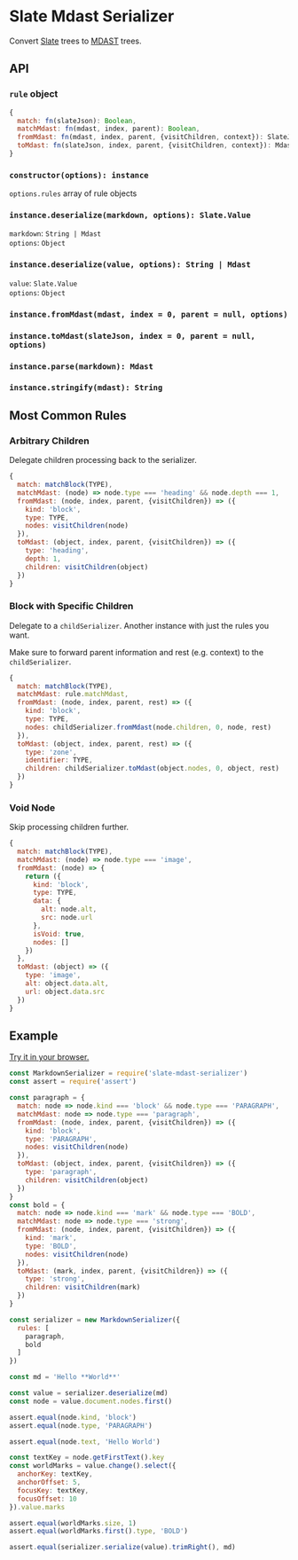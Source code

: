 # Slate Mdast Serializer

Convert [Slate](https://github.com/ianstormtaylor/slate) trees to [MDAST](https://github.com/syntax-tree/mdast) trees.

## API

### `rule` object

```js
{
  match: fn(slateJson): Boolean,
  matchMdast: fn(mdast, index, parent): Boolean,
  fromMdast: fn(mdast, index, parent, {visitChildren, context}): SlateJson,
  toMdast: fn(slateJson, index, parent, {visitChildren, context}): Mdast
}
```

### `constructor(options): instance`

`options.rules` array of rule objects

### `instance.deserialize(markdown, options): Slate.Value`

`markdown`: `String | Mdast`  
`options`: `Object`

### `instance.deserialize(value, options): String | Mdast`

`value`: `Slate.Value`  
`options`: `Object`

### `instance.fromMdast(mdast, index = 0, parent = null, options)`

### `instance.toMdast(slateJson, index = 0, parent = null, options)`

### `instance.parse(markdown): Mdast`

### `instance.stringify(mdast): String`

## Most Common Rules

### Arbitrary Children

Delegate children processing back to the serializer.

```js
{
  match: matchBlock(TYPE),
  matchMdast: (node) => node.type === 'heading' && node.depth === 1,
  fromMdast: (node, index, parent, {visitChildren}) => ({
    kind: 'block',
    type: TYPE,
    nodes: visitChildren(node)
  }),
  toMdast: (object, index, parent, {visitChildren}) => ({
    type: 'heading',
    depth: 1,
    children: visitChildren(object)
  })
}
```

### Block with Specific Children

Delegate to a `childSerializer`. Another instance with just the rules you want.

Make sure to forward parent information and rest (e.g. context) to the `childSerializer`. 

```js
{
  match: matchBlock(TYPE),
  matchMdast: rule.matchMdast,
  fromMdast: (node, index, parent, rest) => ({
    kind: 'block',
    type: TYPE,
    nodes: childSerializer.fromMdast(node.children, 0, node, rest)
  }),
  toMdast: (object, index, parent, rest) => ({
    type: 'zone',
    identifier: TYPE,
    children: childSerializer.toMdast(object.nodes, 0, object, rest)
  })
}
```

### Void Node

Skip processing children further.

```js
{
  match: matchBlock(TYPE),
  matchMdast: (node) => node.type === 'image',
  fromMdast: (node) => {
    return ({
      kind: 'block',
      type: TYPE,
      data: {
        alt: node.alt,
        src: node.url
      },
      isVoid: true,
      nodes: []
    })
  },
  toMdast: (object) => ({
    type: 'image',
    alt: object.data.alt,
    url: object.data.src
  })
}
```

## Example

[Try it in your browser.](https://runkit.com/tpreusse/slate-mdast-serializer)

```js
const MarkdownSerializer = require('slate-mdast-serializer')
const assert = require('assert')

const paragraph = {
  match: node => node.kind === 'block' && node.type === 'PARAGRAPH',
  matchMdast: node => node.type === 'paragraph',
  fromMdast: (node, index, parent, {visitChildren}) => ({
    kind: 'block',
    type: 'PARAGRAPH',
    nodes: visitChildren(node)
  }),
  toMdast: (object, index, parent, {visitChildren}) => ({
    type: 'paragraph',
    children: visitChildren(object)
  })
}
const bold = {
  match: node => node.kind === 'mark' && node.type === 'BOLD',
  matchMdast: node => node.type === 'strong',
  fromMdast: (node, index, parent, {visitChildren}) => ({
    kind: 'mark',
    type: 'BOLD',
    nodes: visitChildren(node)
  }),
  toMdast: (mark, index, parent, {visitChildren}) => ({
    type: 'strong',
    children: visitChildren(mark)
  })
}

const serializer = new MarkdownSerializer({
  rules: [
    paragraph,
    bold
  ]
})

const md = 'Hello **World**'

const value = serializer.deserialize(md)
const node = value.document.nodes.first()

assert.equal(node.kind, 'block')
assert.equal(node.type, 'PARAGRAPH')

assert.equal(node.text, 'Hello World')

const textKey = node.getFirstText().key
const worldMarks = value.change().select({
  anchorKey: textKey,
  anchorOffset: 5,
  focusKey: textKey,
  focusOffset: 10
}).value.marks

assert.equal(worldMarks.size, 1)
assert.equal(worldMarks.first().type, 'BOLD')

assert.equal(serializer.serialize(value).trimRight(), md)
```
